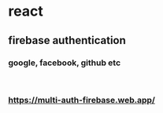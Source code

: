 # react
## firebase authentication
### google, facebook, github etc
<br>

### https://multi-auth-firebase.web.app/